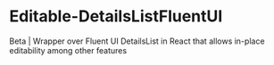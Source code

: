 # Editable-DetailsListFluentUI
Beta | Wrapper over Fluent UI DetailsList in React that allows in-place editability among other features
